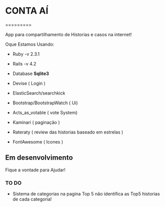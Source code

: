# CONTA AÍ
=========

App para compartilhamento de Historias e casos na internet!

Oque Estamos Usando:

* Ruby -v 2.3.1

* Rails -v 4.2

* Database **Sqlite3**

* Devise ( Login )

*  ElasticSearch/searchkick

* Bootstrap/BootstrapWatch ( Ui)

* Acts_as_votable ( vote System)

* Kaminari ( paginação )

* Rateraty ( review das historias baseado em estrelas )

* FontAwesome ( Icones )



## **Em desenvolvimento**
Fique a vontade para Ajudar!


### TO DO

* Sistema de categorias na pagina Top 5 não identifica as Top5 historias de cada categoria!
